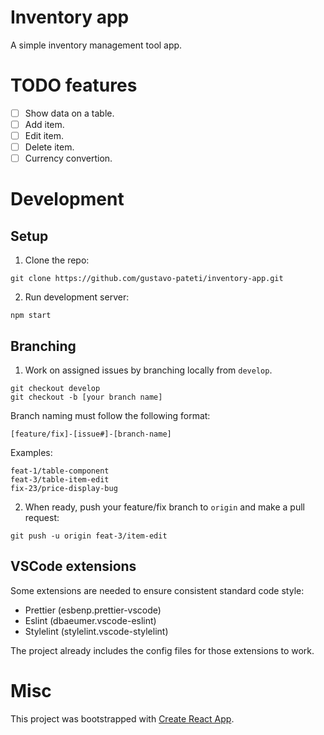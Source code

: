 # Inventory app

A simple inventory management tool app.

# TODO features

- [ ] Show data on a table.
- [ ] Add item.
- [ ] Edit item.
- [ ] Delete item.
- [ ] Currency convertion.

# Development

## Setup

1. Clone the repo:

```
git clone https://github.com/gustavo-pateti/inventory-app.git
```

2. Run development server:

```
npm start
```

## Branching

1. Work on assigned issues by branching locally from `develop`.

```
git checkout develop
git checkout -b [your branch name]
```

Branch naming must follow the following format:

```
[feature/fix]-[issue#]-[branch-name]
```

Examples:

```
feat-1/table-component
feat-3/table-item-edit
fix-23/price-display-bug
```

2. When ready, push your feature/fix branch to `origin` and make a pull request:

```
git push -u origin feat-3/item-edit
```

## VSCode extensions

Some extensions are needed to ensure consistent standard code style:

- Prettier (esbenp.prettier-vscode)
- Eslint (dbaeumer.vscode-eslint)
- Stylelint (stylelint.vscode-stylelint)

The project already includes the config files for those extensions to work.

# Misc

This project was bootstrapped with [Create React App](https://github.com/facebook/create-react-app).

